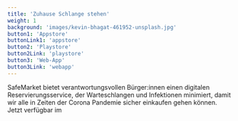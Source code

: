 ```yaml
---
title: 'Zuhause Schlange stehen'
weight: 1
background: 'images/kevin-bhagat-461952-unsplash.jpg'
button1: 'Appstore'
buttonLink1: 'appstore'
button2: 'Playstore'
button2Link: 'playstore'
button3: 'Web-App'
button3Link: 'webapp'
---
```


SafeMarket bietet verantwortungsvollen Bürger:innen einen digitalen Reservierungsservice, der Warteschlangen und Infektionen minimiert, damit wir alle in Zeiten der Corona Pandemie sicher einkaufen gehen können. Jetzt verfügbar im
